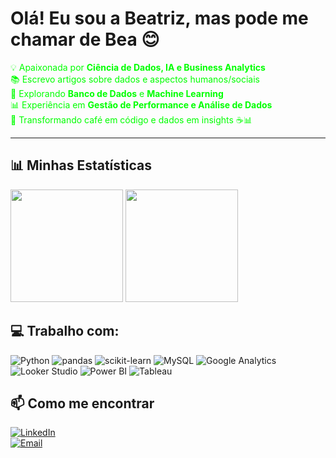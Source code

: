 # Olá! Eu sou a Beatriz, mas pode me chamar de Bea 😊  

<span style="color: #00FF00;">💡 Apaixonada por **Ciência de Dados, IA e Business Analytics**</span>  
<span style="color: #00FF00;">📚 Escrevo artigos sobre dados e aspectos humanos/sociais</span>  
<span style="color: #00FF00;">🚀 Explorando **Banco de Dados** e **Machine Learning**</span>  
<span style="color: #00FF00;">📊 Experiência em **Gestão de Performance e Análise de Dados**</span>  
<span style="color: #00FF00;">🎯 Transformando café em código e dados em insights ☕📊</span>  

---

## 📊 Minhas Estatísticas  
<div align="left">
  <img height="180em" src="https://github-readme-stats.vercel.app/api?username=sailerbeatriz&show_icons=true&theme=dark" />
  <img height="180em" src="https://github-readme-stats.vercel.app/api/top-langs/?username=sailerbeatriz&layout=compact&theme=dark"/>
</div>

## 💻 Trabalho com:

![Python](https://img.shields.io/badge/Python-3776AB?style=for-the-badge&logo=python&logoColor=white)
![pandas](https://img.shields.io/badge/pandas-150458?style=for-the-badge&logo=pandas&logoColor=white)
![scikit-learn](https://img.shields.io/badge/scikit--learn-F7931E?style=for-the-badge&logo=scikit-learn&logoColor=white)
![MySQL](https://img.shields.io/badge/MySQL-4479A1?style=for-the-badge&logo=mysql&logoColor=white)
![Google Analytics](https://img.shields.io/badge/Google%20Analytics-E37400?style=for-the-badge&logo=google-analytics&logoColor=white)
![Looker Studio](https://img.shields.io/badge/Looker%20Studio-4285F4?style=for-the-badge&logo=looker-studio&logoColor=white)
![Power BI](https://img.shields.io/badge/Power%20BI-F2C811?style=for-the-badge&logo=power-bi&logoColor=black)
![Tableau](https://img.shields.io/badge/Tableau-E97627?style=for-the-badge&logo=tableau&logoColor=white)

## 📫 Como me encontrar  
[![LinkedIn](https://img.shields.io/badge/LinkedIn-0077B5?style=for-the-badge&logo=linkedin&logoColor=white)](https://www.linkedin.com/in/beatriz-sailer-7a255216b/)  
[![Email](https://img.shields.io/badge/Gmail-D14836?style=for-the-badge&logo=gmail&logoColor=white)](mailto:sailerbemkt@gmail.com)
